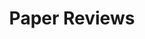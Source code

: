 ---
layout: tag-list
title: Paper Reviews
slug: paper reviews
category: review
menu: false
submenu: true
order: 4
description: >
    Ppaer Reviews
---
